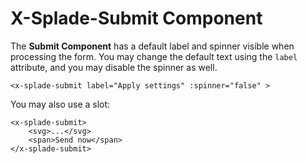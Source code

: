 # X-Splade-Submit Component

The **Submit Component** has a default label and spinner visible when processing the form. You may change the default text using the `label` attribute, and you may disable the spinner as well.

```blade
<x-splade-submit label="Apply settings" :spinner="false" >
```

You may also use a slot:

```blade
<x-splade-submit>
    <svg>...</svg>
    <span>Send now</span>
</x-splade-submit>
```